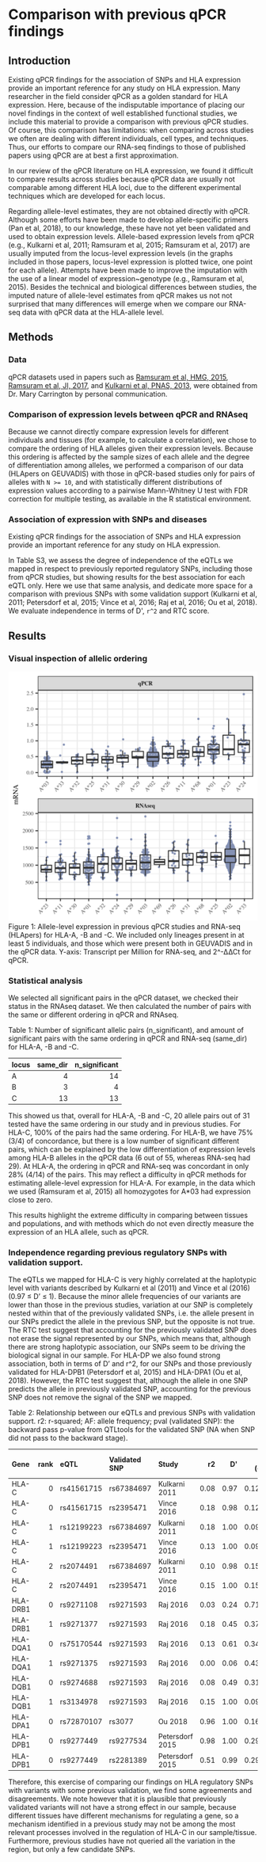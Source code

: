 Comparison with previous qPCR findings
================

Introduction
------------

Existing qPCR findings for the association of SNPs and HLA expression provide an important reference for any study on HLA expression. Many researcher in the field consider qPCR as a golden standard for HLA expression. Here, because of the indisputable importance of placing our novel findings in the context of well established functional studies, we include this material to provide a comparison with previous qPCR studies. Of course, this comparison has limitations: when comparing across studies we often are dealing with different individuals, cell types, and techniques. Thus, our efforts to compare our RNA-seq findings to those of published papers using qPCR are at best a first approximation.

In our review of the qPCR literature on HLA expression, we found it difficult to compare results across studies because qPCR data are usually not comparable among different HLA loci, due to the different experimental techniques which are developed for each locus.

Regarding allele-level estimates, they are not obtained directly with qPCR. Although some efforts have been made to develop allele-specific primers (Pan et al, 2018), to our knowledge, these have not yet been validated and used to obtain expression levels. Allele-based expression levels from qPCR (e.g., Kulkarni et al, 2011; Ramsuram et al, 2015; Ramsuram et al, 2017) are usually imputed from the locus-level expression levels (in the graphs included in those papers, locus-level expression is plotted twice, one point for each allele). Attempts have been made to improve the imputation with the use of a linear model of expression~genotype (e.g., Ramsuram et al, 2015). Besides the technical and biological differences between studies, the imputed nature of allele-level estimates from qPCR makes us not not surprised that many differences will emerge when we compare our RNA-seq data with qPCR data at the HLA-allele level.

Methods
-------

### Data

qPCR datasets used in papers such as [Ramsuram et al, HMG, 2015](https://doi.org/10.1093/hmg/ddv158), [Ramsuram et al, JI, 2017](http://www.jimmunol.org/content/198/6/2320), and [Kulkarni et al, PNAS, 2013](https://doi.org/10.1073/pnas.1312237110), were obtained from Dr. Mary Carrington by personal communication.

### Comparison of expression levels between qPCR and RNAseq

Because we cannot directly compare expression levels for different individuals and tissues (for example, to calculate a correlation), we chose to compare the ordering of HLA alleles given their expression levels. Because this ordering is affected by the sample sizes of each allele and the degree of differentiation among alleles, we performed a comparison of our data (HLApers on GEUVADIS) with those in qPCR-based studies only for pairs of alleles with `N >= 10`, and with statistically different distributions of expression values according to a pairwise Mann-Whitney U test with FDR correction for multiple testing, as available in the R statistical environment.

### Association of expression with SNPs and diseases

Existing qPCR findings for the association of SNPs and HLA expression provide an important reference for any study on HLA expression.

In Table S3, we assess the degree of independence of the eQTLs we mapped in respect to previously reported regulatory SNPs, including those from qPCR studies, but showing results for the best association for each eQTL only. Here we use that same analysis, and dedicate more space for a comparison with previous SNPs with some validation support (Kulkarni et al, 2011; Petersdorf et al, 2015; Vince et al, 2016; Raj et al, 2016; Ou et al, 2018). We evaluate independence in terms of D', `r^2` and RTC score.

Results
-------

### Visual inspection of allelic ordering

![](./FigSA.png) Figure 1: Allele-level expression in previous qPCR studies and RNA-seq (HLApers) for HLA-A, -B and -C. We included only lineages present in at least 5 individuals, and those which were present both in GEUVADIS and in the qPCR data. Y-axis: Transcript per Million for RNA-seq, and 2^-∆∆Ct for qPCR.

### Statistical analysis

We selected all significant pairs in the qPCR dataset, we checked their status in the RNAseq dataset. We then calculated the number of pairs with the same or different ordering in qPCR and RNAseq.

Table 1: Number of significant allelic pairs (n\_significant), and amount of significant pairs with the same ordering in qPCR and RNA-seq (same\_dir) for HLA-A, -B and -C.

| locus |  same\_dir|  n\_significant|
|:------|----------:|---------------:|
| A     |          4|              14|
| B     |          3|               4|
| C     |         13|              13|

This showed us that, overall for HLA-A, -B and -C, 20 allele pairs out of 31 tested have the same ordering in our study and in previous studies. For HLA-C, 100% of the pairs had the same ordering. For HLA-B, we have 75% (3/4) of concordance, but there is a low number of significant different pairs, which can be explained by the low differentiation of expression levels among HLA-B alleles in the qPCR data (6 out of 55, whereas RNA-seq had 29). At HLA-A, the ordering in qPCR and RNA-seq was concordant in only 28% (4/14) of the pairs. This may reflect a difficulty in qPCR methods for estimating allele-level expression for HLA-A. For example, in the data which we used (Ramsuram et al, 2015) all homozygotes for A\*03 had expression close to zero.

This results highlight the extreme difficulty in comparing between tissues and populations, and with methods which do not even directly measure the expression of an HLA allele, such as qPCR.

### Independence regarding previous regulatory SNPs with validation support.

The eQTLs we mapped for HLA-C is very highly correlated at the haplotypic level with variants described by Kulkarni et al (2011) and Vince et al (2016) (0.97 ≤ D’ ≤ 1). Because the minor allele frequencies of our variants are lower than those in the previous studies, variation at our SNP is completely nested within that of the previously validated SNPs, i.e. the allele present in our SNPs predict the allele in the previous SNP, but the opposite is not true. The RTC test suggest that accounting for the previously validated SNP does not erase the signal represented by our SNPs, which means that, although there are strong haplotypic association, our SNPs seem to be driving the biological signal in our sample. For HLA-DP we also found strong association, both in terms of D’ and r^2, for our SNPs and those previously validated for HLA-DPB1 (Petersdorf et al, 2015) and HLA-DPA1 (Ou et al, 2018). However, the RTC test suggest that, although the allele in one SNP predicts the allele in previously validated SNP, accounting for the previous SNP does not remove the signal of the SNP we mapped.

Table 2: Relationship between our eQTLs and previous SNPs with validation support. r2: r-squared; AF: allele frequency; pval (validated SNP): the backward pass p-value from QTLtools for the validated SNP (NA when SNP did not pass to the backward stage).

| Gene     |  rank| eQTL       | Validated SNP | Study           |    r2|    D'|  AF (eQTL)|  AF (validated SNP)|   RTC|  pval (validated SNP)|
|:---------|-----:|:-----------|:--------------|:----------------|-----:|-----:|----------:|-------------------:|-----:|---------------------:|
| HLA-C    |     0| rs41561715 | rs67384697    | Kulkarni 2011   |  0.08|  0.97|   0.128492|            0.370112|  0.78|                    NA|
| HLA-C    |     0| rs41561715 | rs2395471     | Vince 2016      |  0.18|  0.98|   0.128492|            0.444134|  0.83|                  6.91|
| HLA-C    |     1| rs12199223 | rs67384697    | Kulkarni 2011   |  0.18|  1.00|   0.094972|            0.370112|  0.84|                    NA|
| HLA-C    |     1| rs12199223 | rs2395471     | Vince 2016      |  0.13|  1.00|   0.094972|            0.444134|  0.94|                    NA|
| HLA-C    |     2| rs2074491  | rs67384697    | Kulkarni 2011   |  0.10|  0.98|   0.155028|            0.370112|  0.61|                    NA|
| HLA-C    |     2| rs2074491  | rs2395471     | Vince 2016      |  0.15|  1.00|   0.155028|            0.444134|  0.78|                    NA|
| HLA-DRB1 |     0| rs9271108  | rs9271593     | Raj 2016        |  0.03|  0.24|   0.719274|            0.590782|  0.18|                    NA|
| HLA-DRB1 |     1| rs9271377  | rs9271593     | Raj 2016        |  0.18|  0.45|   0.378492|            0.590782|  0.83|                    NA|
| HLA-DQA1 |     0| rs75170544 | rs9271593     | Raj 2016        |  0.13|  0.61|   0.340782|            0.590782|  0.69|                  7.61|
| HLA-DQA1 |     1| rs9271375  | rs9271593     | Raj 2016        |  0.00|  0.06|   0.435754|            0.590782|  0.09|                    NA|
| HLA-DQB1 |     0| rs9274688  | rs9271593     | Raj 2016        |  0.08|  0.49|   0.318436|            0.590782|  0.31|                    NA|
| HLA-DQB1 |     1| rs3134978  | rs9271593     | Raj 2016        |  0.15|  1.00|   0.094972|            0.590782|  0.84|                    NA|
| HLA-DPA1 |     0| rs72870107 | rs3077        | Ou 2018         |  0.96|  1.00|   0.162011|            0.167598|  0.66|                  8.58|
| HLA-DPB1 |     0| rs9277449  | rs9277534     | Petersdorf 2015 |  0.98|  1.00|   0.296089|            0.300279|  0.87|                 32.85|
| HLA-DPB1 |     0| rs9277449  | rs2281389     | Petersdorf 2015 |  0.51|  0.99|   0.296089|            0.178771|  0.50|                 17.33|

Therefore, this exercise of comparing our findings on HLA regulatory SNPs with variants with some previous validation, we find some agreements and disagreements. We note however that it is plausible that previously validated variants will not have a strong effect in our sample, because different tissues have different mechanisms for regulating a gene, so a mechanism identified in a previous study may not be among the most relevant processes involved in the regulation of HLA-C in our sample/tissue. Furthermore, previous studies have not queried all the variation in the region, but only a few candidate SNPs.
